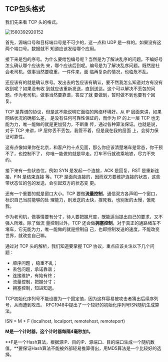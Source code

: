 ## TCP包头格式

我们先来看 TCP 头的格式。

![1560392920152](C:\Users\Administrator\AppData\Roaming\Typora\typora-user-images\1560392920152.png)

首先，源端口号和目标端口号是不可少的，这一点和 UDP 是一样的。如果没有这两个端口号。数据就不
知道应该发给哪个应用。

接下来是包的序号。为什么要给包编号呢？当然是为了解决乱序的问题。不编好号怎么确认哪个应该先
来，哪个应该后到呢。编号是为了解决乱序问题。既然是社会老司机，做事当然要稳重，一件件来，面
临再复杂的情况，也临危不乱。

还应该有的就是确认序号。发出去的包应该有确认，要不然我怎么知道对方有没有收到呢？如果没有收
到就应该重新发送，直到送达。这个可以解决不丢包的问题。作为老司机，做事当然要靠谱，答应了就
要做到，暂时做不到也要有个回复。

TCP 是靠谱的协议，但是这不能说明它面临的网络环境好。从 IP 层面来讲，如果网络状况的确那么差，
是没有任何可靠性保证的，而作为 IP 的上一层 TCP 也无能为力，唯一能做的就是更加努力，不断重
传，通过各种算法保证。也就是说，对于 TCP 来讲，IP 层你丢不丢包，我管不着，但是我在我的层面
上，会努力保证可靠性。

这有点像如果你在北京，和客户约十点见面，那么你应该清楚堵车是常态，你干预不了，也控制不了，
你唯一能做的就是早走。打车不行就改乘地铁，尽力不失约。

接下来有一些状态位。例如 SYN 是发起一个连接，ACK 是回复，RST 是重新连接，FIN 是结束连接
等。TCP 是面向连接的，因而双方要维护连接的状态，这些带状态位的包的发送，会引起双方的状态变
更。

还有一个重要的就是窗口大小。TCP 要做**流量控制**，通信双方各声明一个窗口，标识自己当前能够的处
理能力，别发送的太快，撑死我，也别发的太慢，饿死我。

作为老司机，做事情要有分寸，待人要把握尺度，既能适当提出自己的要求，又不强人所难。除了做流
量控制以外，TCP 还会做**拥塞控制**，对于真正的通路堵车不堵车，它无能为力，唯一能做的就是控制自
己，也即控制发送的速度。不能改变世界，就改变自己嘛。

通过对 TCP 头的解析，我们知道要掌握 TCP 协议，重点应该关注以下几个问题：

* 顺序问题 ，稳重不乱；
* 丢包问题，承诺靠谱；
* 连接维护，有始有终；
* 流量控制，把握分寸；
* 拥塞控制，知进知退。

TCP初始化序列号不能设置为一个固定值，因为这样容易被攻击者猜出后续序列号，从而遭到攻击。 RFC1948中提出了一个较好的初始化序列号ISN随机生成算法。

ISN = M + F (localhost, localport, remotehost, remoteport)

**M是一个计时器，这个计时器每隔4毫秒加1。**

**F是一个Hash算法，根据源IP、目的IP、源端口、目的端口生成一个随机数值。**要保证Hash算法不能被外部轻易推算得出，用MD5算法是一个比较好的选择。